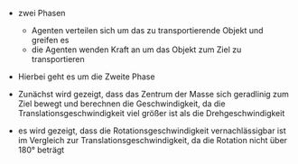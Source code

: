 - zwei Phasen
    + Agenten verteilen sich um das zu transportierende Objekt und greifen es
    + die Agenten wenden Kraft an um das Objekt zum Ziel zu transportieren
- Hierbei geht es um die Zweite Phase

- Zunächst wird gezeigt, dass das Zentrum der Masse sich geradlinig zum Ziel bewegt und berechnen die Geschwindigkeit, da die Translationsgeschwindigkeit viel größer ist als die Drehgeschwindigkeit
- es wird gezeigt, dass die Rotationsgeschwindigkeit vernachlässigbar ist im Vergleich zur Translationsgeschwindigkeit, da die Rotation nicht über 180° beträgt
